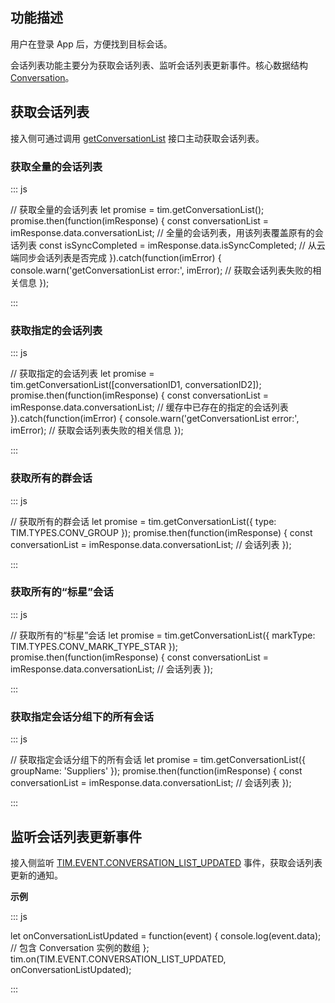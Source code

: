 ## 功能描述

用户在登录 App 后，方便找到目标会话。

会话列表功能主要分为获取会话列表、监听会话列表更新事件。核心数据结构 [Conversation](https://web.sdk.qcloud.com/im/doc/en/Conversation.html)。

## 获取会话列表

接入侧可通过调用 [getConversationList](https://web.sdk.qcloud.com/im/doc/en/SDK.html#getConversationList) 接口主动获取会话列表。

### 获取全量的会话列表
<dx-codeblock>
:::  js

// 获取全量的会话列表
let promise = tim.getConversationList();
promise.then(function(imResponse) {
  const conversationList = imResponse.data.conversationList; // 全量的会话列表，用该列表覆盖原有的会话列表
  const isSyncCompleted = imResponse.data.isSyncCompleted; // 从云端同步会话列表是否完成
}).catch(function(imError) {
  console.warn('getConversationList error:', imError); // 获取会话列表失败的相关信息
});

:::
</dx-codeblock>

### 获取指定的会话列表
<dx-codeblock>
:::  js

// 获取指定的会话列表
let promise = tim.getConversationList([conversationID1, conversationID2]);
promise.then(function(imResponse) {
  const conversationList = imResponse.data.conversationList; // 缓存中已存在的指定的会话列表
}).catch(function(imError) {
  console.warn('getConversationList error:', imError); // 获取会话列表失败的相关信息
});

:::
</dx-codeblock>

### 获取所有的群会话
<dx-codeblock>
:::  js

// 获取所有的群会话
let promise = tim.getConversationList({ type: TIM.TYPES.CONV_GROUP });
promise.then(function(imResponse) {
  const conversationList = imResponse.data.conversationList; // 会话列表
});

:::
</dx-codeblock>

### 获取所有的“标星”会话
<dx-codeblock>
:::  js

// 获取所有的“标星”会话
let promise = tim.getConversationList({ markType: TIM.TYPES.CONV_MARK_TYPE_STAR });
promise.then(function(imResponse) {
  const conversationList = imResponse.data.conversationList; // 会话列表
});

:::
</dx-codeblock>

### 获取指定会话分组下的所有会话
<dx-codeblock>
:::  js

// 获取指定会话分组下的所有会话
let promise = tim.getConversationList({ groupName: 'Suppliers' });
promise.then(function(imResponse) {
  const conversationList = imResponse.data.conversationList; // 会话列表
});

:::
</dx-codeblock>

## 监听会话列表更新事件

接入侧监听 [TIM.EVENT.CONVERSATION_LIST_UPDATED](https://web.sdk.qcloud.com/im/doc/en/module-EVENT.html#.CONVERSATION_LIST_UPDATED) 事件，获取会话列表更新的通知。

**示例**

<dx-codeblock>
:::  js

let onConversationListUpdated = function(event) {
  console.log(event.data); // 包含 Conversation 实例的数组
};
tim.on(TIM.EVENT.CONVERSATION_LIST_UPDATED, onConversationListUpdated);

:::
</dx-codeblock>
